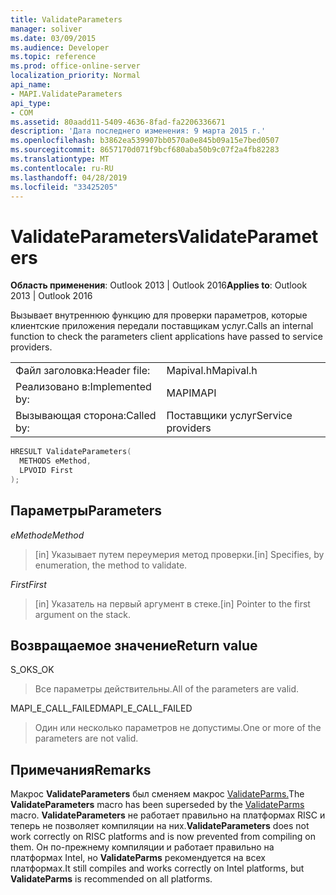 ```yaml
---
title: ValidateParameters
manager: soliver
ms.date: 03/09/2015
ms.audience: Developer
ms.topic: reference
ms.prod: office-online-server
localization_priority: Normal
api_name:
- MAPI.ValidateParameters
api_type:
- COM
ms.assetid: 80aadd11-5409-4636-8fad-fa2206336671
description: 'Дата последнего изменения: 9 марта 2015 г.'
ms.openlocfilehash: b3862ea539907bb0570a0e845b09a15e7bed0507
ms.sourcegitcommit: 8657170d071f9bcf680aba50b9c07f2a4fb82283
ms.translationtype: MT
ms.contentlocale: ru-RU
ms.lasthandoff: 04/28/2019
ms.locfileid: "33425205"
---
```

# <a name="validateparameters"></a><span data-ttu-id="a2953-103">ValidateParameters</span><span class="sxs-lookup"><span data-stu-id="a2953-103">ValidateParameters</span></span>

  
  
<span data-ttu-id="a2953-104">**Область применения**: Outlook 2013 | Outlook 2016</span><span class="sxs-lookup"><span data-stu-id="a2953-104">**Applies to**: Outlook 2013 | Outlook 2016</span></span> 
  
<span data-ttu-id="a2953-105">Вызывает внутреннюю функцию для проверки параметров, которые клиентские приложения передали поставщикам услуг.</span><span class="sxs-lookup"><span data-stu-id="a2953-105">Calls an internal function to check the parameters client applications have passed to service providers.</span></span> 
  
|||
|:-----|:-----|
|<span data-ttu-id="a2953-106">Файл заголовка:</span><span class="sxs-lookup"><span data-stu-id="a2953-106">Header file:</span></span>  <br/> |<span data-ttu-id="a2953-107">Mapival.h</span><span class="sxs-lookup"><span data-stu-id="a2953-107">Mapival.h</span></span>  <br/> |
|<span data-ttu-id="a2953-108">Реализовано в:</span><span class="sxs-lookup"><span data-stu-id="a2953-108">Implemented by:</span></span>  <br/> |<span data-ttu-id="a2953-109">MAPI</span><span class="sxs-lookup"><span data-stu-id="a2953-109">MAPI</span></span>  <br/> |
|<span data-ttu-id="a2953-110">Вызывающая сторона:</span><span class="sxs-lookup"><span data-stu-id="a2953-110">Called by:</span></span>  <br/> |<span data-ttu-id="a2953-111">Поставщики услуг</span><span class="sxs-lookup"><span data-stu-id="a2953-111">Service providers</span></span>  <br/> |
   
```cpp
HRESULT ValidateParameters(
  METHODS eMethod,
  LPVOID First
);
```

## <a name="parameters"></a><span data-ttu-id="a2953-112">Параметры</span><span class="sxs-lookup"><span data-stu-id="a2953-112">Parameters</span></span>

 <span data-ttu-id="a2953-113">_eMethod_</span><span class="sxs-lookup"><span data-stu-id="a2953-113">_eMethod_</span></span>
  
> <span data-ttu-id="a2953-114">[in] Указывает путем переумерия метод проверки.</span><span class="sxs-lookup"><span data-stu-id="a2953-114">[in] Specifies, by enumeration, the method to validate.</span></span> 
    
 <span data-ttu-id="a2953-115">_First_</span><span class="sxs-lookup"><span data-stu-id="a2953-115">_First_</span></span>
  
> <span data-ttu-id="a2953-116">[in] Указатель на первый аргумент в стеке.</span><span class="sxs-lookup"><span data-stu-id="a2953-116">[in] Pointer to the first argument on the stack.</span></span>
    
## <a name="return-value"></a><span data-ttu-id="a2953-117">Возвращаемое значение</span><span class="sxs-lookup"><span data-stu-id="a2953-117">Return value</span></span>

<span data-ttu-id="a2953-118">S_OK</span><span class="sxs-lookup"><span data-stu-id="a2953-118">S_OK</span></span> 
  
> <span data-ttu-id="a2953-119">Все параметры действительны.</span><span class="sxs-lookup"><span data-stu-id="a2953-119">All of the parameters are valid.</span></span> 
    
<span data-ttu-id="a2953-120">MAPI_E_CALL_FAILED</span><span class="sxs-lookup"><span data-stu-id="a2953-120">MAPI_E_CALL_FAILED</span></span> 
  
> <span data-ttu-id="a2953-121">Один или несколько параметров не допустимы.</span><span class="sxs-lookup"><span data-stu-id="a2953-121">One or more of the parameters are not valid.</span></span>
    
## <a name="remarks"></a><span data-ttu-id="a2953-122">Примечания</span><span class="sxs-lookup"><span data-stu-id="a2953-122">Remarks</span></span>

<span data-ttu-id="a2953-123">Макрос **ValidateParameters** был сменяем макрос [ValidateParms.](validateparms.md)</span><span class="sxs-lookup"><span data-stu-id="a2953-123">The **ValidateParameters** macro has been superseded by the [ValidateParms](validateparms.md) macro.</span></span> <span data-ttu-id="a2953-124">**ValidateParameters** не работает правильно на платформах RISC и теперь не позволяет компиляции на них.</span><span class="sxs-lookup"><span data-stu-id="a2953-124">**ValidateParameters** does not work correctly on RISC platforms and is now prevented from compiling on them.</span></span> <span data-ttu-id="a2953-125">Он по-прежнему компиляции и работает правильно на платформах Intel, но **ValidateParms** рекомендуется на всех платформах.</span><span class="sxs-lookup"><span data-stu-id="a2953-125">It still compiles and works correctly on Intel platforms, but **ValidateParms** is recommended on all platforms.</span></span> 
  

